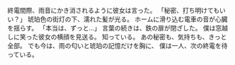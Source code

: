 終電間際、雨音にかき消されるように彼女は言った。
「秘密、打ち明けてもいい？」
琥珀色の街灯の下、濡れた髪が光る。
ホームに滑り込む電車の音が心臓を揺らす。
「本当は、ずっと…」
言葉の続きは、鉄の扉が閉ざした。
僕は窓越しに笑った彼女の横顔を見送る。
知っている。
あの秘密も、気持ちも、きっと全部。
でも今は、雨の匂いと琥珀の記憶だけを胸に、
僕は一人、次の終電を待っている。
<!-- 実計測190字 -->